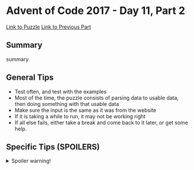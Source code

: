 # Advent of Code 2017 - Day 11, Part 2

[Link to Puzzle](https://adventofcode.com/2017/day/11#part2)
[Link to Previous Part](https://github.com/CodingAP/unofficial-aoc-syllabus/blob/main/years/2017/day11/part1.md)

## Summary
summary

## General Tips
- Test often, and test with the examples
- Most of the time, the puzzle consists of parsing data to usable data, then doing something with that usable data
- Make sure the input is the same as it was from the website
- If it is taking a while to run, it may not be working right
- If all else fails, either take a break and come back to it later, or get some help.

## Specific Tips (SPOILERS)
<details> <summary>Spoiler warning!</summary>

specific tips

</details>
